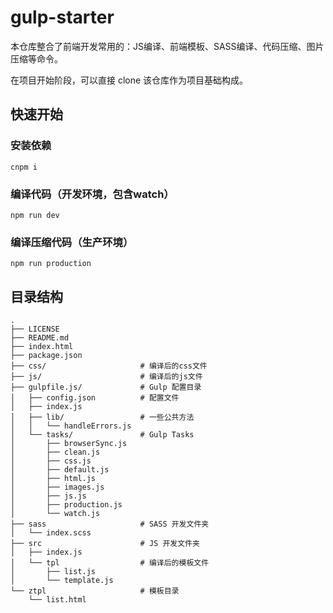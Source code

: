 # gulp-starter

本仓库整合了前端开发常用的：JS编译、前端模板、SASS编译、代码压缩、图片压缩等命令。

在项目开始阶段，可以直接 clone 该仓库作为项目基础构成。

## 快速开始

### 安装依赖
    cnpm i

### 编译代码（开发环境，包含watch）
    npm run dev

### 编译压缩代码（生产环境）
    npm run production

## 目录结构

    .
    ├── LICENSE
    ├── README.md
    ├── index.html
    ├── package.json
    ├── css/                     # 编译后的css文件
    ├── js/                      # 编译后的js文件
    ├── gulpfile.js/             # Gulp 配置目录
    │   ├── config.json          # 配置文件
    │   ├── index.js
    │   ├── lib/                 # 一些公共方法
    │   │   └── handleErrors.js
    │   └── tasks/               # Gulp Tasks
    │       ├── browserSync.js
    │       ├── clean.js
    │       ├── css.js
    │       ├── default.js
    │       ├── html.js
    │       ├── images.js
    │       ├── js.js
    │       ├── production.js
    │       └── watch.js
    ├── sass                     # SASS 开发文件夹
    │   └── index.scss
    ├── src                      # JS 开发文件夹
    │   ├── index.js
    │   └── tpl                  # 编译后的模板文件
    │       ├── list.js
    │       └── template.js
    └── ztpl                     # 模板目录
        └── list.html
